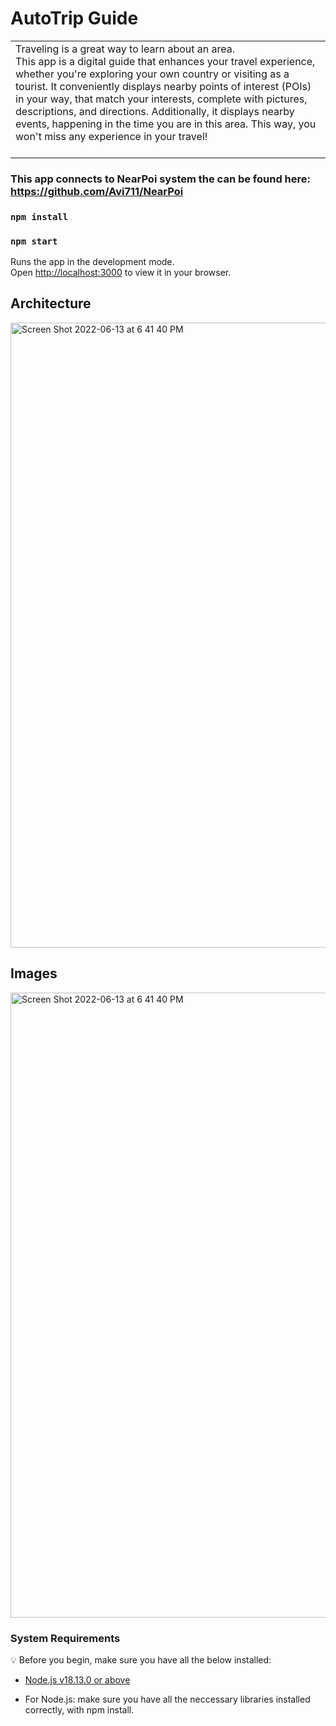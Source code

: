 # AutoTrip Guide
<table>
<tr>
<td>
Traveling is a great way to learn about an area.  <br />
This app is a digital guide that enhances your travel experience, whether you're exploring your own country or visiting as a tourist.
It conveniently displays nearby points of interest (POIs) in your way, that match your interests, complete with pictures, descriptions, and directions.
Additionally, it displays nearby events, happening in the time you are in this area.
This way, you won't miss any experience in your travel!
   <br />
   <br />
</td>
</tr>
</table>

### This app connects to NearPoi system the can be found here: https://github.com/Avi711/NearPoi

### `npm install`
### `npm start`

Runs the app in the development mode.\
Open [http://localhost:3000](http://localhost:3000) to view it in your browser.


## Architecture
<img width="1000" alt="Screen Shot 2022-06-13 at 6 41 40 PM" src="https://github.com/Avi711/NearPoi/assets/92336875/b7d15578-8af5-437b-b743-aec5107b397e">

## Images
<img width="1000" alt="Screen Shot 2022-06-13 at 6 41 40 PM" src="[https://github.com/Avi711/NearPoi/assets/92336875/b7d15578-8af5-437b-b743-aec5107b397e](https://github.com/Avi711/NearPoi-App/assets/92336875/72c9df29-f29e-498e-9803-e50ac5f90254)">


### System Requirements

:bulb: Before you begin, make sure you have all the below installed:

- [Node.js v18.13.0 or above](https://nodejs.org/en/download/)
* For Node.js: make sure you have all the neccessary libraries installed correctly, with npm install.
